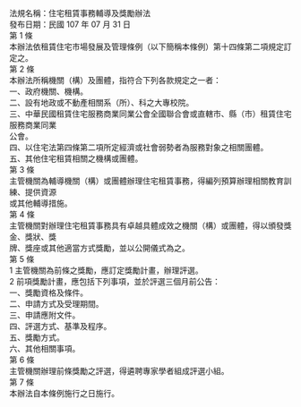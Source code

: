 法規名稱：住宅租賃事務輔導及獎勵辦法  
發布日期：民國 107 年 07 月 31 日  
第 1 條  
本辦法依租賃住宅市場發展及管理條例（以下簡稱本條例）第十四條第二項規定訂定之。  
第 2 條  
本辦法所稱機關（構）及團體，指符合下列各款規定之一者：  
一、政府機關、機構。  
二、設有地政或不動產相關系（所）、科之大專校院。  
三、中華民國租賃住宅服務商業同業公會全國聯合會或直轄市、縣（市）租賃住宅服務商業同業  
公會。  
四、以住宅法第四條第二項所定經濟或社會弱勢者為服務對象之相關團體。  
五、其他住宅租賃相關之機構或團體。  
第 3 條  
主管機關為輔導機關（構）或團體辦理住宅租賃事務，得編列預算辦理相關教育訓練、提供資源  
或其他輔導措施。  
第 4 條  
主管機關對辦理住宅租賃事務具有卓越具體成效之機關（構）或團體，得以頒發獎金、獎狀、獎  
牌、獎座或其他適當方式獎勵，並以公開儀式為之。  
第 5 條  
1 主管機關為前條之獎勵，應訂定獎勵計畫，辦理評選。  
2 前項獎勵計畫，應包括下列事項，並於評選三個月前公告：  
一、獎勵資格及條件。  
二、申請方式及受理期間。  
三、申請應附文件。  
四、評選方式、基準及程序。  
五、獎勵方式。  
六、其他相關事項。  
第 6 條  
主管機關辦理前條獎勵之評選，得遴聘專家學者組成評選小組。  
第 7 條  
本辦法自本條例施行之日施行。  



